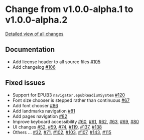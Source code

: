 # Change from v1.0.0-alpha.1 to v1.0.0-alpha.2

[Detailed view of all changes](https://github.com/edrlab/readium-desktop/projects/2)

## Documentation

* Add license header to all source files [#105](https://github.com/edrlab/readium-desktop/issues/105)
* Add changelog [#106](https://github.com/edrlab/readium-desktop/issues/106)

## Fixed issues

* Support for EPUB3 `navigator.epubReadiumSystem` [#120](https://github.com/edrlab/readium-desktop/issues/120)
* Font size chooser is stepped rather than continuous [#67](https://github.com/edrlab/readium-desktop/issues/67)
* Add font chooser [#86](https://github.com/edrlab/readium-desktop/issues/86)
* Add landmarks navigation [#81](https://github.com/edrlab/readium-desktop/issues/81)
* Add pages navigation [#82](https://github.com/edrlab/readium-desktop/issues/82)
* Improve keyboard accessibility [#60](https://github.com/edrlab/readium-desktop/issues/60), [#61](https://github.com/edrlab/readium-desktop/issues/61), [#62](https://github.com/edrlab/readium-desktop/issues/62), [#63](https://github.com/edrlab/readium-desktop/issues/63), [#69](https://github.com/edrlab/readium-desktop/issues/69), [#80](https://github.com/edrlab/readium-desktop/issues/80)
* UI changes [#52](https://github.com/edrlab/readium-desktop/issues/52), [#59](https://github.com/edrlab/readium-desktop/issues/59), [#74](https://github.com/edrlab/readium-desktop/issues/74), [#119](https://github.com/edrlab/readium-desktop/issues/119), [#137](https://github.com/edrlab/readium-desktop/issues/137), [#138](https://github.com/edrlab/readium-desktop/issues/138)
* Others ... [#32](https://github.com/edrlab/readium-desktop/issues/32), [#71](https://github.com/edrlab/readium-desktop/issues/71), [#102](https://github.com/edrlab/readium-desktop/issues/102), [#103](https://github.com/edrlab/readium-desktop/issues/103), [#107](https://github.com/edrlab/readium-desktop/issues/107), [#143](https://github.com/edrlab/readium-desktop/issues/143), [#115](https://github.com/edrlab/readium-desktop/issues/115)

